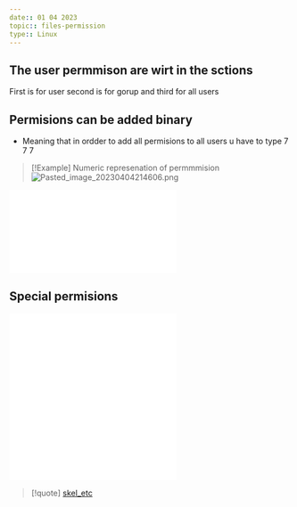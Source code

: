 ```yaml
---
date:: 01 04 2023
topic:: files-permission 
type:: Linux
---
```

## The user permmison are wirt in the sctions 
First is for user second is for gorup and third for all users 


## Permisions can be added   binary
- Meaning that in ordder to add  all permisions to all users u have to type 7 7 7 

>[!Example] Numeric represenation of permmmision 
>![Pasted_image_20230404214606.png](/static/Pasted_image_20230404214606.png)

![umask](/obisdian_ntoes/notes_obsidian/Linux/umask.md)
## Special permisions
![SUID](/obisdian_ntoes/notes_obsidian/Linux/SUID.md)
![SGID](/obisdian_ntoes/notes_obsidian/Linux/SGID.md)

>[!quote] [skel_etc](/etc/skel_etc.md)

